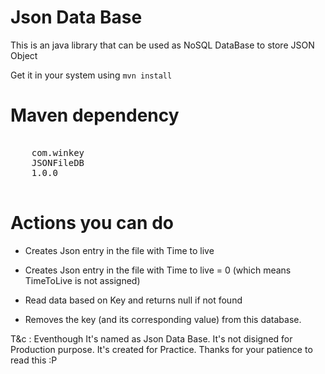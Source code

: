 Json Data Base
==============

This is an java library that can be used as NoSQL DataBase to store JSON Object

Get it in your system using <code>mvn install</code>

Maven dependency
================
<pre>
<dependency>
	<groupId>com.winkey</groupId>
	<artifactId>JSONFileDB</artifactId>
	<version>1.0.0</version>
<dependency>
</pre>

Actions you can do
==================

 * Creates Json entry in the file with Time to live
 
 * Creates Json entry in the file with Time to live = 0 (which means TimeToLive is not assigned)
 
 * Read data based on Key and returns null if not found
 
 * Removes the key (and its corresponding value) from this database. 
 
 
 T&c : Eventhough It's named as Json Data Base. 
		It's not disigned for Production purpose. It's created for Practice. Thanks for your patience to read this :P
